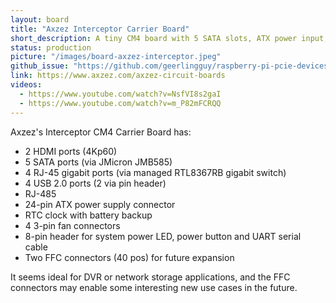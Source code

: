 ```yaml
---
layout: board
title: "Axzez Interceptor Carrier Board"
short_description: A tiny CM4 board with 5 SATA slots, ATX power input, and 4 Ethernet ports.
status: production
picture: "/images/board-axzez-interceptor.jpeg"
github_issue: "https://github.com/geerlingguy/raspberry-pi-pcie-devices/issues/354"
link: https://www.axzez.com/axzez-circuit-boards
videos:
  - https://www.youtube.com/watch?v=NsfVI8s2gaI
  - https://www.youtube.com/watch?v=m_P82mFCRQQ
---
```

Axzez's Interceptor CM4 Carrier Board has:

- 2 HDMI ports (4Kp60)
- 5 SATA ports (via JMicron JMB585)
- 4 RJ-45 gigabit ports (via managed RTL8367RB gigabit switch)
- 4 USB 2.0 ports (2 via pin header)
- RJ-485
- 24-pin ATX power supply connector
- RTC clock with battery backup
- 4 3-pin fan connectors
- 8-pin header for system power LED, power button and UART serial cable
- Two FFC connectors (40 pos) for future expansion

It seems ideal for DVR or network storage applications, and the FFC connectors may enable some interesting new use cases in the future.
